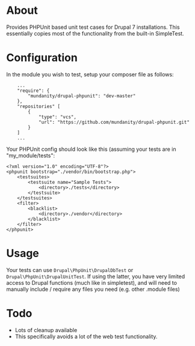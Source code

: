 # About

Provides PHPUnit based unit test cases for Drupal 7 installations. This essentially copies most of the functionality from the built-in SimpleTest.

# Configuration

In the module you wish to test, setup your composer file as follows:

```
    ...
    "require": {
        "mundanity/drupal-phpunit": "dev-master"
    },
    "repositories" [
        {
            "type": "vcs",
            "url": "https://github.com/mundanity/drupal-phpunit.git"
        }
    ]
    ...
```

Your PHPUnit config should look like this (assuming your tests are in "my_module/tests":

```
<?xml version="1.0" encoding="UTF-8"?>
<phpunit bootstrap="./vendor/bin/bootstrap.php">
    <testsuites>
        <testsuite name="Sample Tests">
            <directory>./tests</directory>
        </testsuite>
    </testsuites>
    <filter>
        <blacklist>
            <directory>./vendor</directory>
        </blacklist>
    </filter>
</phpunit>
```

# Usage

Your tests can use ```Drupal\PhpUnit\DrupalDbTest``` or ```Drupal\PhpUnit\DrupalUnitTest```. If using the latter, you have very limited access to Drupal functions (much like in simpletest), and will need to manually include / require any files you need (e.g. other .module files)

# Todo

- Lots of cleanup available
- This specifically avoids a lot of the web test functionality.

